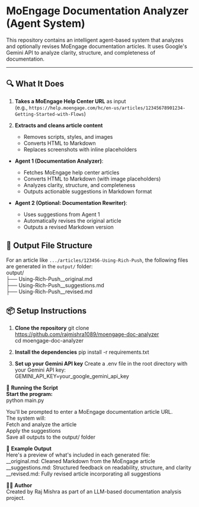 # MoEngage Documentation Analyzer (Agent System)

This repository contains an intelligent agent-based system that analyzes and optionally revises MoEngage documentation articles. It uses Google's Gemini API to analyze clarity, structure, and completeness of documentation.

---


## 🔍 What It Does

1. **Takes a MoEngage Help Center URL** as input  
   (e.g., `https://help.moengage.com/hc/en-us/articles/12345678901234-Getting-Started-with-Flows`)

2. **Extracts and cleans article content**  
   - Removes scripts, styles, and images
   - Converts HTML to Markdown
   - Replaces screenshots with inline placeholders
  
- **Agent 1 (Documentation Analyzer)**: 
  - Fetches MoEngage help center articles
  - Converts HTML to Markdown (with image placeholders)
  - Analyzes clarity, structure, and completeness
  - Outputs actionable suggestions in Markdown format

- **Agent 2 (Optional: Documentation Rewriter)**: 
  - Uses suggestions from Agent 1
  - Automatically revises the original article
  - Outputs a revised Markdown version

## 📁 Output File Structure

For an article like `.../articles/123456-Using-Rich-Push`, the following files are generated in the `output/` folder:<br/>
output/<br/>
├── Using-Rich-Push__original.md<br/>
├── Using-Rich-Push__suggestions.md<br/>
├── Using-Rich-Push__revised.md



## 📦 Setup Instructions

1. **Clone the repository**
git clone https://github.com/rajmishra1089/moengage-doc-analyzer <br/>
cd moengage-doc-analyzer

2. **Install the dependencies**
pip install -r requirements.txt

3. **Set up your Gemini API key**
Create a .env file in the root directory with your Gemini API key:<br/>
GEMINI_API_KEY=your_google_gemini_api_key


🚀 **Running the Script**<br/>
**Start the program:**<br/>
python main.py<br/>

You'll be prompted to enter a MoEngage documentation article URL.<br/>
The system will:<br/>
Fetch and analyze the article<br/>
Apply the suggestions <br/>
Save all outputs to the output/ folder


📝 **Example Output**<br/>
Here's a preview of what's included in each generated file:<br/>
__original.md: Cleaned Markdown from the MoEngage article<br/>
__suggestions.md: Structured feedback on readability, structure, and clarity<br/>
__revised.md: Fully revised article incorporating all suggestions<br/>


👨‍💻 **Author**<br/>
Created by Raj Mishra as part of an LLM-based documentation analysis project.

